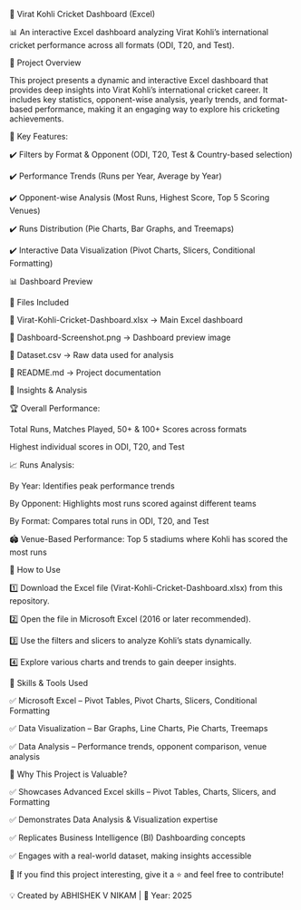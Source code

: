 🏏 Virat Kohli Cricket Dashboard (Excel)

📊 An interactive Excel dashboard analyzing Virat Kohli’s international cricket performance across all formats (ODI, T20, and Test).


📌 Project Overview

This project presents a dynamic and interactive Excel dashboard that provides deep insights into Virat Kohli’s international cricket career. It includes key statistics, opponent-wise analysis, yearly trends, and format-based performance, making it an engaging way to explore his cricketing achievements.


🔹 Key Features:

✔️ Filters by Format & Opponent (ODI, T20, Test & Country-based selection)

✔️ Performance Trends (Runs per Year, Average by Year)

✔️ Opponent-wise Analysis (Most Runs, Highest Score, Top 5 Scoring Venues)

✔️ Runs Distribution (Pie Charts, Bar Graphs, and Treemaps)

✔️ Interactive Data Visualization (Pivot Charts, Slicers, Conditional Formatting)



📊 Dashboard Preview

📂 Files Included

📌 Virat-Kohli-Cricket-Dashboard.xlsx → Main Excel dashboard

📌 Dashboard-Screenshot.png → Dashboard preview image

📌 Dataset.csv → Raw data used for analysis

📌 README.md → Project documentation




🔎 Insights & Analysis


🏆 Overall Performance:

Total Runs, Matches Played, 50+ & 100+ Scores across formats

Highest individual scores in ODI, T20, and Test


📈 Runs Analysis:

By Year: Identifies peak performance trends

By Opponent: Highlights most runs scored against different teams

By Format: Compares total runs in ODI, T20, and Test


🏟️ Venue-Based Performance:
Top 5 stadiums where Kohli has scored the most runs


🚀 How to Use

1️⃣ Download the Excel file (Virat-Kohli-Cricket-Dashboard.xlsx) from this repository.

2️⃣ Open the file in Microsoft Excel (2016 or later recommended).

3️⃣ Use the filters and slicers to analyze Kohli’s stats dynamically.

4️⃣ Explore various charts and trends to gain deeper insights.


🔧 Skills & Tools Used

✅ Microsoft Excel – Pivot Tables, Pivot Charts, Slicers, Conditional Formatting

✅ Data Visualization – Bar Graphs, Line Charts, Pie Charts, Treemaps

✅ Data Analysis – Performance trends, opponent comparison, venue analysis


🎯 Why This Project is Valuable?

✅ Showcases Advanced Excel skills – Pivot Tables, Charts, Slicers, and Formatting

✅ Demonstrates Data Analysis & Visualization expertise

✅ Replicates Business Intelligence (BI) Dashboarding concepts

✅ Engages with a real-world dataset, making insights accessible



📢 If you find this project interesting, give it a ⭐ and feel free to contribute!


💡 Created by ABHISHEK V NIKAM | 📅 Year: 2025

